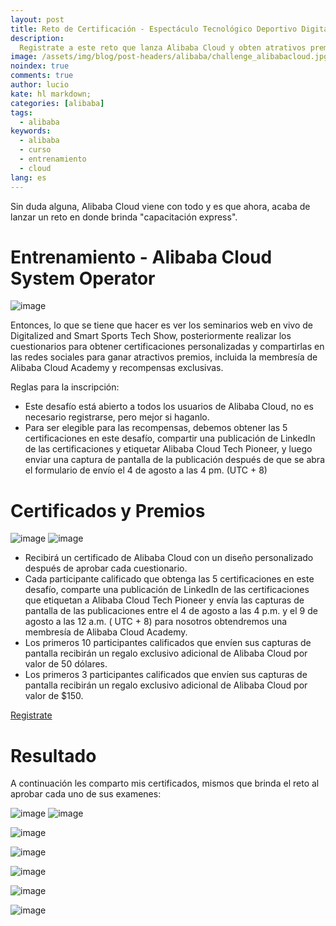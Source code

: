 ```yaml
---
layout: post
title: Reto de Certificación - Espectáculo Tecnológico Deportivo Digitalizado e Inteligente
description:
  Registrate a este reto que lanza Alibaba Cloud y obten atrativos premios, incluyendo la membresía de Alibaba Cloud Academy.
image: /assets/img/blog/post-headers/alibaba/challenge_alibabacloud.jpg
noindex: true
comments: true
author: lucio
kate: hl markdown;
categories: [alibaba]
tags:
  - alibaba
keywords:
  - alibaba
  - curso
  - entrenamiento
  - cloud
lang: es
---
```


Sin duda alguna, Alibaba Cloud viene con todo y es que ahora, acaba de lanzar un reto en donde brinda "capacitación express".

# Entrenamiento - Alibaba Cloud System Operator

![image](/assets/img/blog/tutorials/alibaba/certification_sports/flujo.png)

Entonces, lo que se tiene que hacer es ver los seminarios web en vivo de Digitalized and Smart Sports Tech Show, posteriormente realizar los cuestionarios para obtener certificaciones personalizadas y compartirlas en las redes sociales para ganar atractivos premios, incluida la membresía de Alibaba Cloud Academy y recompensas exclusivas.

Reglas para la inscripción:

- Este desafío está abierto a todos los usuarios de Alibaba Cloud, no es necesario registrarse, pero mejor si haganlo.
- Para ser elegible para las recompensas, debemos obtener las 5 certificaciones en este desafío, compartir una publicación de LinkedIn de las certificaciones y etiquetar Alibaba Cloud Tech Pioneer, y luego enviar una captura de pantalla de la publicación después de que se abra el formulario de envío el 4 de agosto a las 4 pm. (UTC + 8)

# Certificados y Premios

![image](/assets/img/blog/tutorials/alibaba/certification_sports/examenes.png)
![image](/assets/img/blog/tutorials/alexa-construyendo-mi-alexa-skill/Image1.jpg)

- Recibirá un certificado de Alibaba Cloud con un diseño personalizado después de aprobar cada cuestionario.
- Cada participante calificado que obtenga las 5 certificaciones en este desafío, comparte una publicación de LinkedIn de las certificaciones que etiquetan a Alibaba Cloud Tech Pioneer y envía las capturas de pantalla de las publicaciones entre el 4 de agosto a las 4 p.m. y el 9 de agosto a las 12 a.m. ( UTC + 8) para nosotros obtendremos una membresía de Alibaba Cloud Academy.
- Los primeros 10 participantes calificados que envíen sus capturas de pantalla recibirán un regalo exclusivo adicional de Alibaba Cloud por valor de 50 dólares.
- Los primeros 3 participantes calificados que envíen sus capturas de pantalla recibirán un regalo exclusivo adicional de Alibaba Cloud por valor de $150.

[Registrate](https://www.alibabacloud.com/olympics/certification-challenge)

# Resultado

A continuación les comparto mis certificados, mismos que brinda el reto al aprobar cada uno de sus examenes:

![image](/assets/img/blog/tutorials/alibaba/certification_sports/examenes.png)
![image](/assets/img/blog/tutorials/alibaba/certification_sports/certificate_1.png)

![image](/assets/img/blog/tutorials/alexa-challenge-finalists/AlexaSkill_Conspiracy_Theory.png)

![image](/assets/img/blog/tutorials/alibaba/certification_challenge_sports/CertificateA.png)

![image](/assets/img/blog/tutorials/alibaba/certification_challenge_sports/CertificateE.png)

![image](/assets/img/blog/tutorials/alibaba/certification_challenge_sports/CertificateU.png)

![image](/assets/img/blog/tutorials/alibaba/certification_challenge_sports/CertificateP.png)